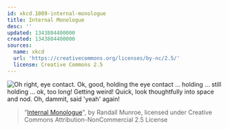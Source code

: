 ```yaml
---
id: xkcd.1089-internal-monologue
title: Internal Monologue
desc: ''
updated: 1343804400000
created: 1343804400000
sources:
  name: xkcd
  url: 'https://creativecommons.org/licenses/by-nc/2.5/'
  license: Creative Commons 2.5
---
```

![Oh right, eye contact. Ok, good, holding the eye contact ... holding ... still holding ... ok, too long! Getting weird! Quick, look thoughtfully into space and nod. Oh, dammit, said 'yeah' again!](https://imgs.xkcd.com/comics/internal_monologue.png)
> "[Internal Monologue](https://xkcd.com/1089/)", by Randall Munroe, licensed under Creative Commons Attribution-NonCommercial 2.5 License
